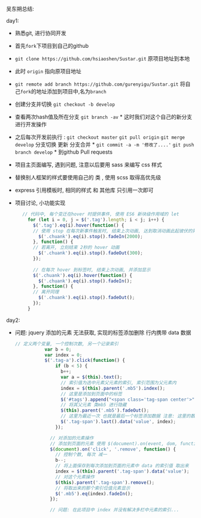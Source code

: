 吴东朔总结:

day1:
  * 熟悉git, 进行协同开发
   * 首先`fork`下项目到自己的github
   * `git clone https://github.com/hsiaoshen/Sustar.git` 原项目地址到本地
   * 此时 `origin` 指向原项目地址
   * `git remote add branch https://github.com/gurenyigu/Sustar.git` 将自己`fork`的地址添加到项目中,名为`branch`
   * 创建分支并切换 `git checkout -b develop`
   * 查看两次hash值及所在分支 `git branch -av`
    * 这时我们对这个自己的新分支进行开发操作
   * 之后每次开发前执行 : `git checkout master`  `git pull origin` `git merge develop` 分支切换 更新 分支合并
    * `git commit -a -m '修改了....'` `git push branch develop`
    * 到github Pull requests
    
  * 项目主页面编写, 遇到问题, 注意以后要用 sass 来编写 css 样式
   * 替换别人框架的样式要使用自己的 类 , 使用 scss 取得高优先级
   * express 引用模板时, 相同的样式 和 其他库 只引用一次即可
   
  * 项目讨论, 小功能实现
  
  ```js
        // 代码中, 每个变迁在hover 时提供事件, 使用 ES6 新块级作用域的 let
          for (let i = 0, j = $('.tag').length; i < j; i++) {
            $('.tag').eq(i).hover(function() {
            // 使用 stop 在每次新事件触发时, 结束上次动画, 达到取消动画此起彼伏的晃眼
              $('.chuank').eq(i).stop().fadeIn(2000);
            }, function() {
            // 若离开, 立刻结束 2秒的 hover 动画
              $('.chuank').eq(i).stop().fadeOut(300);
            });
            
            // 在每次 hover 到标签时, 结束上次动画, 并添加显示
            $('.chuank').eq(i).hover(function() {
              $('.chuank').eq(i).stop().fadeIn();
            }, function() {
            // 离开同理
              $('.chuank').eq(i).stop().fadeOut();
            });
          }
  ```
   

day2:
 * 问题: jquery 添加的元素 无法获取, 实现的标签添加删除 行内携带 data 数据
   ```js
   // 定义两个变量, 一个控制次数, 另一个记录索引
              var b = 0;
              var index = 0;
              $('.tag-a').click(function() {
                  if (b < 5) {
                    b++;
                    var a = $(this).text();
                    // 索引值为选中元素父元素的索引, 索引范围为父元素内
                    index = $(this).parent('.mb5').index();
                    // 这里是添加到页面中的标签
                    $('#tags').append("<span class='tag-span center'>" + a + "<i class='remove'> × </i></span>");
                    // 将其父元素 类mb5 进行隐藏
                    $(this).parent('.mb5').fadeOut();
                    // 这里为最近一次 也就是最后一个标签添加数据 注意: 这里的数据在页面中不显示, 但是可以获取到
                    $('.tag-span').last().data('value', index);
                  });

                // 对添加的元素操作
                // 添加到页面的元素 使用 $(document).on(event, dom, function) 来添加事件
                $(document).on('click', '.remove', function() {
                  // 控制个数, 每次 减一
                  b--;
                  // 将上面保存到每次添加到页面的元素中 data 的索引值 取出来
                  index = $(this).parent('.tag-span').data('value');
                  // 对这个元素操作
                  $(this).parent('.tag-span').remove();
                  // 将取出来的那个索引位值元素显示
                  $('.mb5').eq(index).fadeIn();
                });

                // 问题: 在此项目中 index 并没有解决多栏中元素的索引...
   ```
